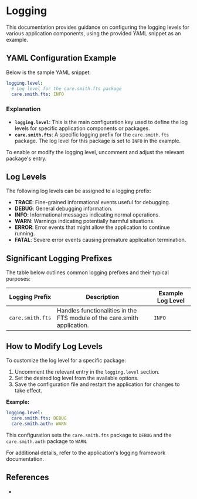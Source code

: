 # Logging <Badge type="tip" text="Clinical Domain Agent" /><Badge type="tip" text="Research Domain Agent" /><Badge type="tip" text="Trust Center Agent" />

This documentation provides guidance on configuring the logging levels for various application
components, using the provided YAML snippet as an example.

## YAML Configuration Example

Below is the sample YAML snippet:

```yaml
logging.level:
  # Log level for the care.smith.fts package
  care.smith.fts: INFO
```

### Explanation

- **`logging.level`**: This is the main configuration key used to define the log levels for specific
  application components or packages.
- **`care.smith.fts`**: A specific logging prefix for the `care.smith.fts` package. The log level
  for this package is set to `INFO` in the example.

To enable or modify the logging level, uncomment and adjust the relevant package's entry.

## Log Levels

The following log levels can be assigned to a logging prefix:

- **TRACE**: Fine-grained informational events useful for debugging.
- **DEBUG**: General debugging information.
- **INFO**: Informational messages indicating normal operations.
- **WARN**: Warnings indicating potentially harmful situations.
- **ERROR**: Error events that might allow the application to continue running.
- **FATAL**: Severe error events causing premature application termination.

## Significant Logging Prefixes

The table below outlines common logging prefixes and their typical purposes:

| **Logging Prefix**         | **Description**                                                          | **Example Log Level** |
|----------------------------|--------------------------------------------------------------------------|-----------------------|
| `care.smith.fts`           | Handles functionalities in the FTS module of the care.smith application. | `INFO`                |

## How to Modify Log Levels

To customize the log level for a specific package:

1. Uncomment the relevant entry in the `logging.level` section.
2. Set the desired log level from the available options.
3. Save the configuration file and restart the application for changes to take effect.

**Example:**

```yaml
logging.level:
  care.smith.fts: DEBUG
  care.smith.auth: WARN
```

This configuration sets the `care.smith.fts` package to `DEBUG` and the `care.smith.auth` package to
`WARN`.

For additional details, refer to the application's logging framework documentation.

## References

* 